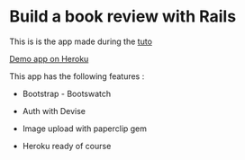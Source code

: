 # Build a book review with Rails

This is is the app made during the [tuto](https://www.youtube.com/watch?v=AMai9EZesXY)

[Demo app on Heroku](https://rails-book-reviews.herokuapp.com)

This app has the following features :

* Bootstrap - Bootswatch

* Auth with Devise

* Image upload with paperclip gem

* Heroku ready of course
